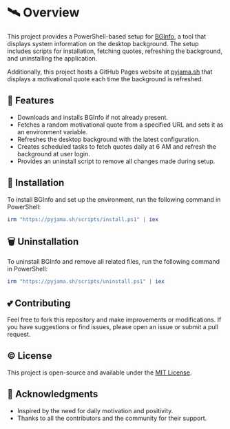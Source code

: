 # 🛰️ Overview

This project provides a PowerShell-based setup for [BGInfo](https://docs.microsoft.com/en-us/sysinternals/downloads/bginfo), a tool that displays system information on the desktop background. The setup includes scripts for installation, fetching quotes, refreshing the background, and uninstalling the application.

Additionally, this project hosts a GitHub Pages website at [pyjama.sh](https://pyjama.sh) that displays a motivational quote each time the background is refreshed.

## 🍻 Features

- Downloads and installs BGInfo if not already present.
- Fetches a random motivational quote from a specified URL and sets it as an environment variable.
- Refreshes the desktop background with the latest configuration.
- Creates scheduled tasks to fetch quotes daily at 6 AM and refresh the background at user login.
- Provides an uninstall script to remove all changes made during setup.

## 🚀 Installation

To install BGInfo and set up the environment, run the following command in PowerShell:

```powershell
irm "https://pyjama.sh/scripts/install.ps1" | iex
```

## 🗑️ Uninstallation

To uninstall BGInfo and remove all related files, run the following command in PowerShell:

```powershell
irm "https://pyjama.sh/scripts/uninstall.ps1" | iex
```

## 💕 Contributing

Feel free to fork this repository and make improvements or modifications. If you have suggestions or find issues, please open an issue or submit a pull request.

## ©️ License

This project is open-source and available under the [MIT License](LICENSE).

## 🙏 Acknowledgments

- Inspired by the need for daily motivation and positivity.
- Thanks to all the contributors and the community for their support.
